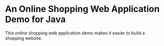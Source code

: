 # An Online Shopping Web Application Demo for Java
This online shopping web application demo makes it easier to build a shopping website.